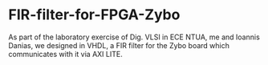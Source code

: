 # FIR-filter-for-FPGA-Zybo
As part of the laboratory exercise of Dig. VLSI in ECE NTUA,  me and Ioannis Danias, we designed in VHDL, a FIR filter for the Zybo board which communicates with it via AXI LITE.
